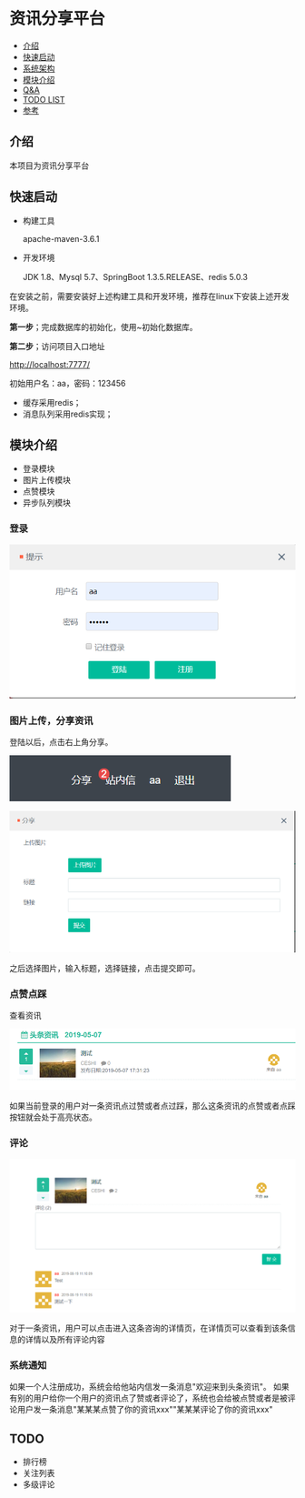 
# 资讯分享平台

- [介绍](#介绍)
- [快速启动](#快速启动)
- [系统架构](#系统架构)
- [模块介绍](#模块介绍)
- [Q&A](#Q&A)
- [TODO LIST](#TODO)
- [参考](#参考)

## 介绍

本项目为资讯分享平台


## 快速启动

- 构建工具

  apache-maven-3.6.1

- 开发环境

  JDK 1.8、Mysql 5.7、SpringBoot 1.3.5.RELEASE、redis 5.0.3

在安装之前，需要安装好上述构建工具和开发环境，推荐在linux下安装上述开发环境。

**第一步**；完成数据库的初始化，使用~初始化数据库。

**第二步**；访问项目入口地址

<http://localhost:7777/>

初始用户名：aa，密码：123456


- 缓存采用redis；
- 消息队列采用redis实现；

## 模块介绍
- 登录模块
- 图片上传模块
- 点赞模块
- 异步队列模块

### 登录
![登录](doc/登录.png)

### 图片上传，分享资讯
登陆以后，点击右上角分享。

![分享](doc/分享.png)

![点击分享以后](doc/点击分享以后.png)

之后选择图片，输入标题，选择链接，点击提交即可。
### 点赞点踩
查看资讯

![资讯](doc/资讯.png)

如果当前登录的用户对一条资讯点过赞或者点过踩，那么这条资讯的点赞或者点踩按钮就会处于高亮状态。
### 评论

![评论](doc/评论.png)

对于一条资讯，用户可以点击进入这条咨询的详情页，在详情页可以查看到该条信息的详情以及所有评论内容

### 系统通知

如果一个人注册成功，系统会给他站内信发一条消息"欢迎来到头条资讯"。
如果有别的用户给你一个用户的资讯点了赞或者评论了，系统也会给被点赞或者是被评论用户发一条消息"某某某点赞了你的资讯xxx""某某某评论了你的资讯xxx"

## TODO
- 排行榜
- 关注列表
- 多级评论
